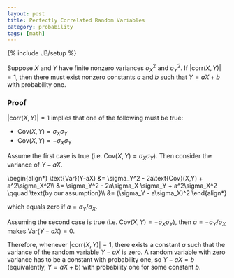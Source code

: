 ```yaml
---
layout: post
title: Perfectly Correlated Random Variables
category: probability
tags: [math]
---
```

{% include JB/setup %}

Suppose $X$ and $Y$ have finite nonzero variances $\sigma_X^2$ and $\sigma_Y^2$. If $\vert\text{corr}(X, Y)\vert=1$, then there must exist nonzero constants $a$ and $b$ such that $Y = aX + b$ with probability one.

### Proof

$\vert\text{corr}(X,Y)\vert=1$ implies that one of the following must be true:

- Cov$(X,Y)=\sigma_X \sigma_Y$
- Cov$(X,Y)=-\sigma_X \sigma_Y$

Assume the first case is true (i.e. Cov$(X,Y)=\sigma_X \sigma_Y$). Then consider the variance of $Y-aX$.

<div>\begin{align*}
\text{Var}(Y-aX) &= \sigma_Y^2 - 2a\text{Cov}(X,Y) + a^2\sigma_X^2\\
 &= \sigma_Y^2 - 2a\sigma_X \sigma_Y + a^2\sigma_X^2 \qquad \text{by our assumption}\\
 &= (\sigma_Y - a\sigma_X)^2
\end{align*}</div>

which equals zero if $a=\sigma_Y/\sigma_X$.

Assuming the second case is true (i.e. Cov$(X,Y)=-\sigma_X \sigma_Y$), then $a=-\sigma_Y/\sigma_X$ makes Var$(Y-aX)=0$.

Therefore, whenever $\vert\text{corr}(X,Y)\vert=1$, there exists a constant $a$ such that the variance of the random variable $Y-aX$ is zero.  A random variable with zero variance has to be a constant with probability one, so $Y-aX=b$ (equivalently, $Y=aX+b$) with probability one for some constant $b$.

